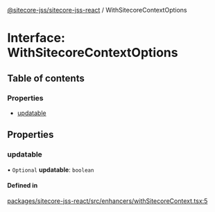 [@sitecore-jss/sitecore-jss-react](../README.md) / WithSitecoreContextOptions

# Interface: WithSitecoreContextOptions

## Table of contents

### Properties

- [updatable](WithSitecoreContextOptions.md#updatable)

## Properties

### updatable

• `Optional` **updatable**: `boolean`

#### Defined in

[packages/sitecore-jss-react/src/enhancers/withSitecoreContext.tsx:5](https://github.com/Sitecore/jss/blob/6f3dd7056/packages/sitecore-jss-react/src/enhancers/withSitecoreContext.tsx#L5)
